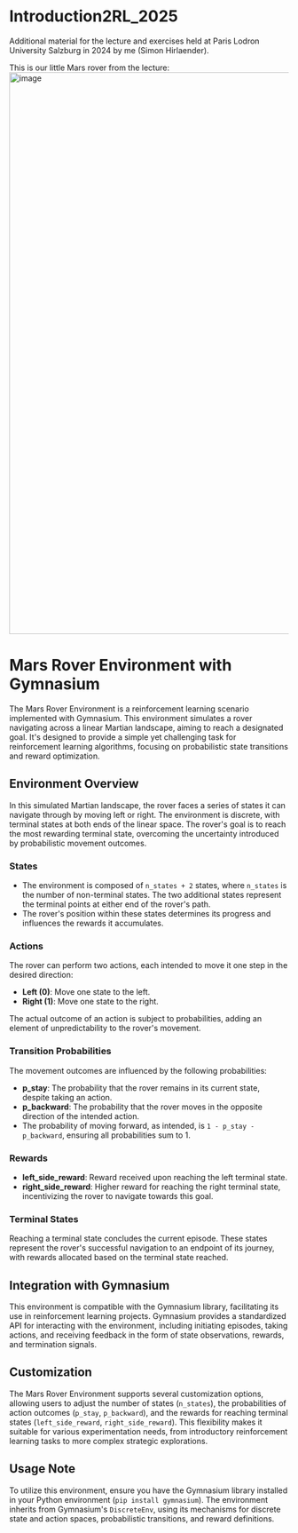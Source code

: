 # Introduction2RL_2025


Additional material for the lecture and exercises held at Paris Lodron University Salzburg in 2024 by me (Simon Hirlaender).


This is our little Mars rover from the lecture:
<img width="1012" alt="image" src="https://github.com/MathPhysSim/Introduction2RL_2024/assets/22523245/419f30be-12f0-4445-a077-56b0c8f03eda">



# Mars Rover Environment with Gymnasium

The Mars Rover Environment is a reinforcement learning scenario implemented with Gymnasium. This environment simulates a rover navigating across a linear Martian landscape, aiming to reach a designated goal. It's designed to provide a simple yet challenging task for reinforcement learning algorithms, focusing on probabilistic state transitions and reward optimization.

## Environment Overview

In this simulated Martian landscape, the rover faces a series of states it can navigate through by moving left or right. The environment is discrete, with terminal states at both ends of the linear space. The rover's goal is to reach the most rewarding terminal state, overcoming the uncertainty introduced by probabilistic movement outcomes.

### States

- The environment is composed of `n_states + 2` states, where `n_states` is the number of non-terminal states. The two additional states represent the terminal points at either end of the rover's path.
- The rover's position within these states determines its progress and influences the rewards it accumulates.

### Actions

The rover can perform two actions, each intended to move it one step in the desired direction:
- **Left (0)**: Move one state to the left.
- **Right (1)**: Move one state to the right.

The actual outcome of an action is subject to probabilities, adding an element of unpredictability to the rover's movement.

### Transition Probabilities

The movement outcomes are influenced by the following probabilities:
- **p_stay**: The probability that the rover remains in its current state, despite taking an action.
- **p_backward**: The probability that the rover moves in the opposite direction of the intended action.
- The probability of moving forward, as intended, is `1 - p_stay - p_backward`, ensuring all probabilities sum to 1.

### Rewards

- **left_side_reward**: Reward received upon reaching the left terminal state.
- **right_side_reward**: Higher reward for reaching the right terminal state, incentivizing the rover to navigate towards this goal.

### Terminal States

Reaching a terminal state concludes the current episode. These states represent the rover's successful navigation to an endpoint of its journey, with rewards allocated based on the terminal state reached.

## Integration with Gymnasium

This environment is compatible with the Gymnasium library, facilitating its use in reinforcement learning projects. Gymnasium provides a standardized API for interacting with the environment, including initiating episodes, taking actions, and receiving feedback in the form of state observations, rewards, and termination signals.

## Customization

The Mars Rover Environment supports several customization options, allowing users to adjust the number of states (`n_states`), the probabilities of action outcomes (`p_stay`, `p_backward`), and the rewards for reaching terminal states (`left_side_reward`, `right_side_reward`). This flexibility makes it suitable for various experimentation needs, from introductory reinforcement learning tasks to more complex strategic explorations.

## Usage Note

To utilize this environment, ensure you have the Gymnasium library installed in your Python environment (`pip install gymnasium`). The environment inherits from Gymnasium's `DiscreteEnv`, using its mechanisms for discrete state and action spaces, probabilistic transitions, and reward definitions.
